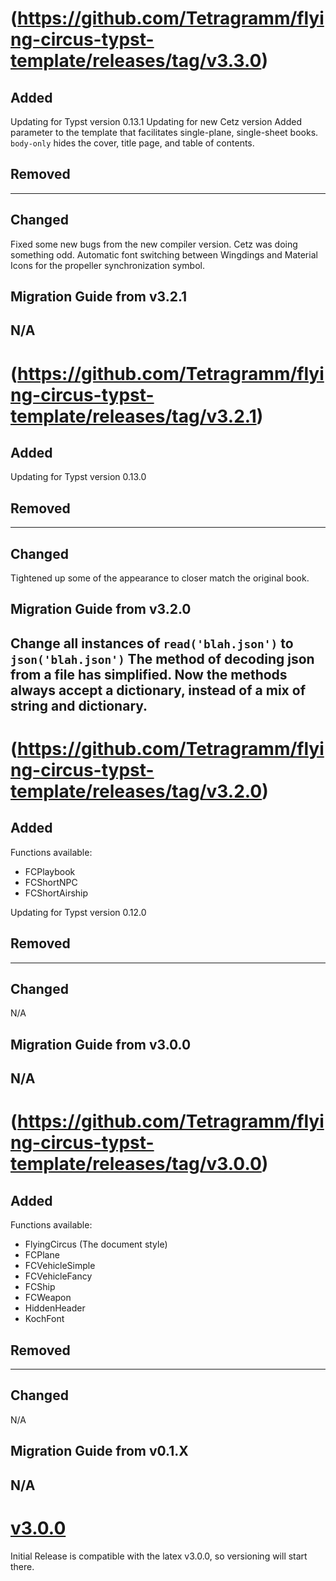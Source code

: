 # (https://github.com/Tetragramm/flying-circus-typst-template/releases/tag/v3.3.0)
## Added
Updating for Typst version 0.13.1
Updating for new Cetz version
Added parameter to the template that facilitates single-plane, single-sheet books.  `body-only` hides the cover, title page, and table of contents.
## Removed
---
## Changed
Fixed some new bugs from the new compiler version.  Cetz was doing something odd.
Automatic font switching between Wingdings and Material Icons for the propeller synchronization symbol.

## Migration Guide from v3.2.1
N/A
---

# (https://github.com/Tetragramm/flying-circus-typst-template/releases/tag/v3.2.1)
## Added
Updating for Typst version 0.13.0
## Removed
---
## Changed
Tightened up some of the appearance to closer match the original book.
## Migration Guide from v3.2.0
Change all instances of `read('blah.json')` to `json('blah.json')`
The method of decoding json from a file has simplified. Now the methods always accept a dictionary, instead of a mix of string and dictionary.
---

# (https://github.com/Tetragramm/flying-circus-typst-template/releases/tag/v3.2.0)
## Added
Functions available:
- FCPlaybook
- FCShortNPC
- FCShortAirship

Updating for Typst version 0.12.0
## Removed
---
## Changed
N/A
## Migration Guide from v3.0.0
N/A
---

# (https://github.com/Tetragramm/flying-circus-typst-template/releases/tag/v3.0.0)
## Added
Functions available:
- FlyingCircus (The document style)
- FCPlane
- FCVehicleSimple
- FCVehicleFancy
- FCShip
- FCWeapon
- HiddenHeader
- KochFont
## Removed
---
## Changed
N/A
## Migration Guide from v0.1.X
N/A
---

# [v3.0.0](https://github.com/Tetragramm/flying-circus-typst-template/releases/tag/v3.0.0)
Initial Release is compatible with the latex v3.0.0, so versioning will start there.